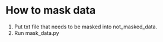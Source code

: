 # How to mask data
1. Put txt file that needs to be masked into not_masked_data.
2. Run mask_data.py